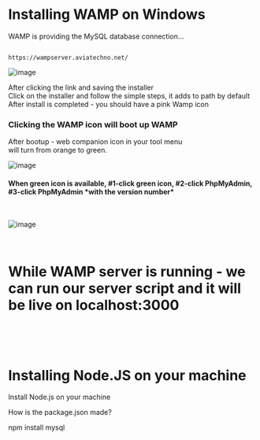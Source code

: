 <h1>Installing WAMP on Windows</h1>
WAMP is providing the MySQL database connection...

```Wamp website

https://wampserver.aviatechno.net/

```
![image](https://github.com/user-attachments/assets/961ce85a-9a45-4b78-85b9-32060987898b)

<p>
After clicking the link and saving the installer <br>
Click on the installer and follow the simple steps, it adds to path by default <br> 
After install is completed - you should have a pink Wamp icon <br>
<h3>Clicking the WAMP icon will boot up WAMP</h3>
After bootup - web companion icon in your tool menu <br>
will turn from orange to green.
</p>

![image](https://github.com/user-attachments/assets/f72a7a30-8f71-478d-a9b6-2070f17a42e1)

<h4>When green icon is available, #1-click green icon, #2-click PhpMyAdmin, #3-click PhpMyAdmin *with the version number*</h4> 

<br>

![image](https://github.com/user-attachments/assets/4c8ee9b0-2745-49e3-86d4-bd2af5207b01)

<br>

<h1>While WAMP server is running - we can run our server script and it will be live on localhost:3000</h1>
<br>
<br>
<br>
<h1>Installing Node.JS on your machine</h1>
Install Node.js on your machine

How is the package.json made?

npm install mysql
